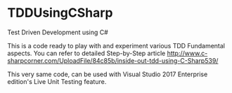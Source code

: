 # TDDUsingCSharp
Test Driven Development using C#

This is a code ready to play with and experiment various TDD Fundamental aspects.
You can refer to detailed Step-by-Step article http://www.c-sharpcorner.com/UploadFile/84c85b/inside-out-tdd-using-C-Sharp539/

This very same code, can be used with Visual Studio 2017 Enterprise edition's Live Unit Testing feature.

